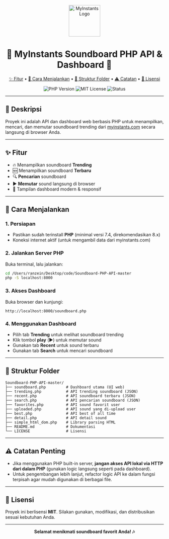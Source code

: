 <p align="center">
  <img src="https://www.myinstants.com/media/apple-touch-icon-114x114.png" width="100" alt="MyInstants Logo">
</p>

<h1 align="center">🎵 MyInstants Soundboard PHP API & Dashboard 🎵</h1>

<p align="center">
  <a href="#fitur">✨ Fitur</a> •
  <a href="#cara-menjalankan">🚀 Cara Menjalankan</a> •
  <a href="#struktur-folder">📁 Struktur Folder</a> •
  <a href="#catatan-penting">⚠️ Catatan</a> •
  <a href="#lisensi">📝 Lisensi</a>
</p>

<p align="center">
  <img src="https://img.shields.io/badge/PHP-%3E=7.4-blue?logo=php" alt="PHP Version">
  <img src="https://img.shields.io/badge/License-MIT-green" alt="MIT License">
  <img src="https://img.shields.io/badge/Status-Active-brightgreen" alt="Status">
</p>

---

## 📖 Deskripsi

Proyek ini adalah API dan dashboard web berbasis PHP untuk menampilkan, mencari, dan memutar soundboard trending dari [myinstants.com](https://www.myinstants.com) secara langsung di browser Anda.

---

## ✨ Fitur
- 🔥 Menampilkan soundboard **Trending**
- 🆕 Menampilkan soundboard **Terbaru**
- 🔍 **Pencarian** soundboard
- ▶️ **Memutar** sound langsung di browser
- 🎨 Tampilan dashboard modern & responsif

---

## 🚀 Cara Menjalankan

### 1. **Persiapan**
- Pastikan sudah terinstall **PHP** (minimal versi 7.4, direkomendasikan 8.x)
- Koneksi internet aktif (untuk mengambil data dari myinstants.com)

### 2. **Jalankan Server PHP**
Buka terminal, lalu jalankan:
```sh
cd /Users/ranzein/Desktop/code/Soundboard-PHP-API-master
php -S localhost:8000
```

### 3. **Akses Dashboard**
Buka browser dan kunjungi:
```
http://localhost:8000/soundboard.php
```

### 4. **Menggunakan Dashboard**
- Pilih tab **Trending** untuk melihat soundboard trending
- Klik tombol **play** (▶️) untuk memutar sound
- Gunakan tab **Recent** untuk sound terbaru
- Gunakan tab **Search** untuk mencari soundboard

---

## 📁 Struktur Folder
```
Soundboard-PHP-API-master/
├── soundboard.php         # Dashboard utama (UI web)
├── trending.php           # API trending soundboard (JSON)
├── recent.php             # API soundboard terbaru (JSON)
├── search.php             # API pencarian soundboard (JSON)
├── favorites.php          # API sound favorit user
├── uploaded.php           # API sound yang di-upload user
├── best.php               # API best of all time
├── detail.php             # API detail sound
├── simple_html_dom.php    # Library parsing HTML
├── README.md              # Dokumentasi
└── LICENSE                # Lisensi
```

---

## ⚠️ Catatan Penting
- Jika menggunakan PHP built-in server, **jangan akses API lokal via HTTP dari dalam PHP** (gunakan logic langsung seperti pada dashboard).
- Untuk pengembangan lebih lanjut, refactor logic API ke dalam fungsi terpisah agar mudah digunakan di berbagai file.

---

## 📝 Lisensi

Proyek ini berlisensi **MIT**. Silakan gunakan, modifikasi, dan distribusikan sesuai kebutuhan Anda.

---

<p align="center">
  <b>Selamat menikmati soundboard favorit Anda! 🎶</b>
</p>
